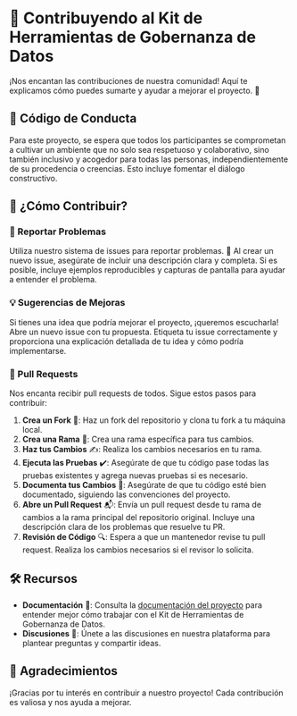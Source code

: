 # 🌟 Contribuyendo al Kit de Herramientas de Gobernanza de Datos

¡Nos encantan las contribuciones de nuestra comunidad! Aquí te explicamos cómo puedes sumarte y ayudar a mejorar el proyecto. 🚀

## 📜 Código de Conducta

Para este proyecto, se espera que todos los participantes se comprometan a cultivar un ambiente que no solo sea respetuoso y colaborativo, sino también inclusivo y acogedor para todas las personas, independientemente de su procedencia o creencias. Esto incluye fomentar el diálogo constructivo.

## 📌 ¿Cómo Contribuir?

### 🐞 Reportar Problemas

Utiliza nuestro sistema de issues para reportar problemas. 📝 Al crear un nuevo issue, asegúrate de incluir una descripción clara y completa. Si es posible, incluye ejemplos reproducibles y capturas de pantalla para ayudar a entender el problema.

### 💡 Sugerencias de Mejoras

Si tienes una idea que podría mejorar el proyecto, ¡queremos escucharla! Abre un nuevo issue con tu propuesta. Etiqueta tu issue correctamente y proporciona una explicación detallada de tu idea y cómo podría implementarse.

### 🔄 Pull Requests

Nos encanta recibir pull requests de todos. Sigue estos pasos para contribuir:

1. **Crea un Fork** 🍴: Haz un fork del repositorio y clona tu fork a tu máquina local.
2. **Crea una Rama** 🔀: Crea una rama específica para tus cambios.
3. **Haz tus Cambios** ✍️: Realiza los cambios necesarios en tu rama.
4. **Ejecuta las Pruebas** ✔️: Asegúrate de que tu código pase todas las pruebas existentes y agrega nuevas pruebas si es necesario.
5. **Documenta tus Cambios** 📖: Asegúrate de que tu código esté bien documentado, siguiendo las convenciones del proyecto.
6. **Abre un Pull Request** 📬: Envía un pull request desde tu rama de cambios a la rama principal del repositorio original. Incluye una descripción clara de los problemas que resuelve tu PR.
7. **Revisión de Código** 🔍: Espera a que un mantenedor revise tu pull request. Realiza los cambios necesarios si el revisor lo solicita.

## 🛠️ Recursos

- **Documentación** 📘: Consulta la [documentación del proyecto](README.md) para entender mejor cómo trabajar con el Kit de Herramientas de Gobernanza de Datos.
- **Discusiones** 💬: Únete a las discusiones en nuestra plataforma para plantear preguntas y compartir ideas.

## 💖 Agradecimientos

¡Gracias por tu interés en contribuir a nuestro proyecto! Cada contribución es valiosa y nos ayuda a mejorar.

